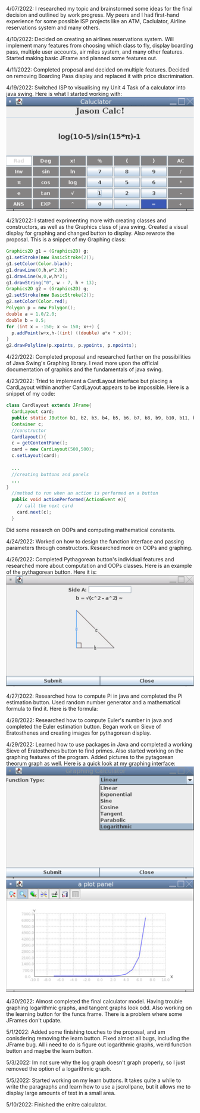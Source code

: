 4/07/2022: I researched my topic and brainstormed some ideas for the final decision and outlined by work progress. My peers and I had first-hand experience for some possible ISP projects like an ATM, Caclulator, Airline reservations system and many others.

4/10/2022: Decided on creating an airlines reservations system. Will implement many features from choosing which class to fly, display boarding pass, multiple user accounts, air miles system, and many other features. Started making basic JFrame and planned some features out.

4/11/2022: Completed proposal and decided on multiple features. Decided on removing Boarding Pass display and replaced it with price discrimination.

4/19/2022: Switched ISP to visualising my Unit 4 Task of a calculator into java swing. Here is what I started working with:\
![](Images/starting.png)

4/21/2022: I statred exprimenting more with creating classes and constructors, as well as the Graphics class of java swing. Created a visual display for graphing and changed button to display. Also rewrote the proposal. This is a snippet of my Graphing class: 
```java
Graphics2D g1 = (Graphics2D) g;
g1.setStroke(new BasicStroke(2));
g1.setColor(Color.black);
g1.drawLine(0,h,w*2,h);
g1.drawLine(w,0,w,h*2);
g1.drawString("0", w - 7, h + 13);
Graphics2D g2 = (Graphics2D) g;
g2.setStroke(new BasicStroke(2));
g2.setColor(Color.red);
Polygon p = new Polygon();
double a = 1.0/2.0;
double b = 0.5;
for (int x = -150; x <= 150; x++) {
  p.addPoint(w+x,h-((int) ((double) a*x * x)));
}
g2.drawPolyline(p.xpoints, p.ypoints, p.npoints);
```

4/22/2022: Completed proposal and researched further on the possibilities of Java Swing's Graphing library. I read more upon the official documentation of graphics and the fundamentals of java swing.

4/23/2022: Tried to implement a CardLayout interface but placing a CardLayout within another CardLayout appears to be impossible. 
Here is a snippet of my code:
```java
class Cardlayout extends JFrame{
  CardLayout card;
  public static JButton b1, b2, b3, b4, b5, b6, b7, b8, b9, b10, b11, b12, b13, b14, b15, b16, b17, b18, b19, b20, b21, bf1, bf2, bf3, bf4, bf5, bf6, bf7, bf8, bf9, bf10, bf11, bf12, bf13, bf14, bf15, bf16;
  Container c;
  //constructor
  Cardlayout(){
  c = getContentPane();
  card = new CardLayout(500,500);
  c.setLayout(card);

  ...
  //creating buttons and panels
  ...
}
  //method to run when an action is performed on a button
  public void actionPerformed(ActionEvent e){
    // call the next card
    card.next(c);
  }
```
Did some research on OOPs and computing mathematical constants.

4/24/2022: Worked on how to design the function interface and passing parameters through constructors. Researched more on OOPs and graphing.

4/26/2022: Completed Pythagorean button's individual features and researched more about computation and OOPs classes. Here is an example of the pythagorean button. Here it is:
![](Images/pytahg.png)

4/27/2022: Researched how to compute Pi in java and completed the Pi estimation button. Used random number generator and a mathematical formula to find it. Here is the formula:

4/28/2022: Researched how to compute Euler's number in java and completed the Euler estimation button. Began work on Sieve of Eratosthenes and creating images for pythagorean display.

4/29/2022: Learned how to use packages in Java and completed a working Sieve of Eratosthenes button to find primes. Also started working on the graphing features of the program. Added pictures to the pytagorean theorum graph as well. Here is a quick look at my graphing interface:
![](Images/func_choose.png)
![](Images/graph_example.png)

4/30/2022: Almost completed the final calculator model. Having trouble graphing logarithmic graphs, and tangent graphs look odd. Also working on the learning button for the funcs frame. There is a problem where some JFrames don't update.

5/1/2022: Added some finishing touches to the proposal, and am conisdering removing the learn button. Fixed almost all bugs, including the JFrame bug. All i need to do is figure out logarithmic graphs, weird function button and maybe the learn button.

5/3/2022: Im not sure why the log graph doesn't graph properly, so I just removed the option of a logarithmic graph. 

5/5/2022: Started working on my learn buttons. It takes quite a while to write the paragraphs and learn how to use a jscrollpane, but it allows me to display large amounts of text in a small area.

5/10/2022: Finished the enitre calculator.
